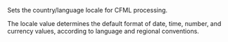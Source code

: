 Sets the country/language locale for CFML processing.

The locale value determines the default format of date, time, number, and       currency values, according to language and regional conventions.